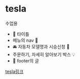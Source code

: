 # tesla
수업용

+ 📒 타이틀
+ 메뉴의 nav 📂
+ 🚘 자동차 모델명과 시승신청 💨 
+ 주문하기, 자세히 알아보기 박스 💡
+ 🧾 footer의 글


[tesla링크](http://https://github.dev/SongHyeonJin/tesla/)